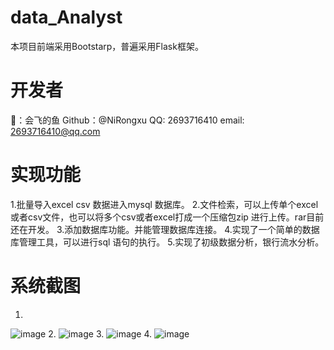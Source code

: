 # data_Analyst
本项目前端采用Bootstarp，普遍采用Flask框架。
# 开发者
👤：会飞的鱼
Github：@NiRongxu
QQ: 2693716410
email: 2693716410@qq.com

# 实现功能
1.批量导入excel csv 数据进入mysql 数据库。
2.文件检索，可以上传单个excel 或者csv文件，也可以将多个csv或者excel打成一个压缩包zip 进行上传。rar目前还在开发。
3.添加数据库功能。并能管理数据库连接。
4.实现了一个简单的数据库管理工具，可以进行sql 语句的执行。
5.实现了初级数据分析，银行流水分析。
# 系统截图
1.
![image](https://user-images.githubusercontent.com/67621434/134265773-e90dd22b-a31c-4ed0-af59-3731972b4d1b.png)
2.
![image](https://user-images.githubusercontent.com/67621434/134265538-fb7cc5f1-fa17-4270-ad22-7d838f5841ff.png)
3.
![image](https://user-images.githubusercontent.com/67621434/134265575-6d8b902c-c4e0-47ba-b4de-51c5634ae770.png)
4.
![image](https://user-images.githubusercontent.com/67621434/134265731-87394037-54d9-49c0-ad14-e9ae89366638.png)
